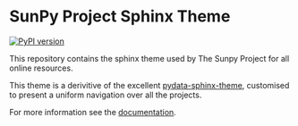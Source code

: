 # SunPy Project Sphinx Theme

[![PyPI version](https://badge.fury.io/py/sunpy-sphinx-theme.svg)](https://badge.fury.io/py/sunpy-sphinx-theme)

This repository contains the sphinx theme used by The Sunpy Project for all online resources.

This theme is a derivitive of the excellent [pydata-sphinx-theme](https://pydata-sphinx-theme.readthedocs.io/en/stable/index.html), customised to present a uniform navigation over all the projects.

For more information see the [documentation](https://sunpy-sphinx-theme.readthedocs.io/).
